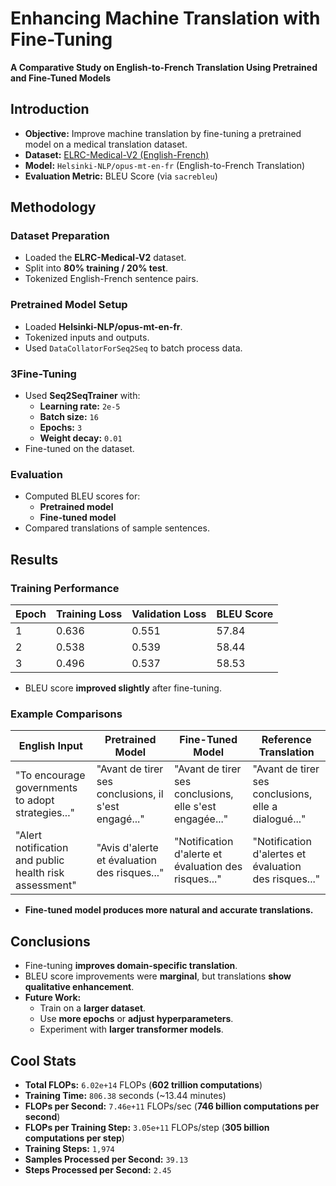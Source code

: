 # Enhancing Machine Translation with Fine-Tuning
**A Comparative Study on English-to-French Translation Using Pretrained and Fine-Tuned Models**

## Introduction
- **Objective:** Improve machine translation by fine-tuning a pretrained model on a medical translation dataset.
- **Dataset:** [ELRC-Medical-V2 (English-French)](https://huggingface.co/datasets/qanastek/ELRC-Medical-V2)
- **Model:** `Helsinki-NLP/opus-mt-en-fr` (English-to-French Translation)
- **Evaluation Metric:** BLEU Score (via `sacrebleu`)

## Methodology
### Dataset Preparation
- Loaded the **ELRC-Medical-V2** dataset.
- Split into **80% training / 20% test**.
- Tokenized English-French sentence pairs.

### Pretrained Model Setup
- Loaded **Helsinki-NLP/opus-mt-en-fr**.
- Tokenized inputs and outputs.
- Used `DataCollatorForSeq2Seq` to batch process data.

### 3Fine-Tuning
- Used **Seq2SeqTrainer** with:
  - **Learning rate:** `2e-5`
  - **Batch size:** `16`
  - **Epochs:** `3`
  - **Weight decay:** `0.01`
- Fine-tuned on the dataset.

### Evaluation
- Computed BLEU scores for:
  - **Pretrained model**
  - **Fine-tuned model**
- Compared translations of sample sentences.

## Results
### Training Performance
| Epoch | Training Loss | Validation Loss | BLEU Score |
|-------|--------------|----------------|------------|
| 1     | 0.636       | 0.551          | 57.84      |
| 2     | 0.538       | 0.539          | 58.44      |
| 3     | 0.496       | 0.537          | 58.53      |

- BLEU score **improved slightly** after fine-tuning.

### Example Comparisons
| **English Input** | **Pretrained Model** | **Fine-Tuned Model** | **Reference Translation** |
|------------------|---------------------|---------------------|-------------------------|
| "To encourage governments to adopt strategies..." | "Avant de tirer ses conclusions, il s'est engagé..." | "Avant de tirer ses conclusions, elle s'est engagée..." | "Avant de tirer ses conclusions, elle a dialogué..." |
| "Alert notification and public health risk assessment" | "Avis d'alerte et évaluation des risques..." | "Notification d'alerte et évaluation des risques..." | "Notification d'alertes et évaluation des risques..." |

- **Fine-tuned model produces more natural and accurate translations.**

## Conclusions
- Fine-tuning **improves domain-specific translation**.
- BLEU score improvements were **marginal**, but translations **show qualitative enhancement**.
- **Future Work:**
  - Train on a **larger dataset**.
  - Use **more epochs** or **adjust hyperparameters**.
  - Experiment with **larger transformer models**.

## Cool Stats
- **Total FLOPs:** `6.02e+14` FLOPs (**602 trillion computations**)
- **Training Time:** `806.38` seconds (~13.44 minutes)
- **FLOPs per Second:** `7.46e+11` FLOPs/sec (**746 billion computations per second**)
- **FLOPs per Training Step:** `3.05e+11` FLOPs/step (**305 billion computations per step**)
- **Training Steps:** `1,974`
- **Samples Processed per Second:** `39.13`
- **Steps Processed per Second:** `2.45`